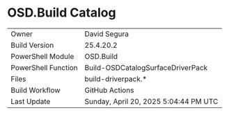 ﻿# OSD.Build Catalog

| | |
|-|-|
| Owner | David Segura |
| Build Version | 25.4.20.2 |
| PowerShell Module | OSD.Build |
| PowerShell Function | Build-OSDCatalogSurfaceDriverPack |
| Files | build-driverpack.* |
| Build Workflow | GitHub Actions |
| Last Update | Sunday, April 20, 2025 5:04:44 PM UTC |
